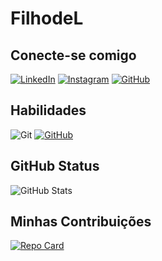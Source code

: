 # FilhodeL

## Conecte-se comigo
[![LinkedIn](https://img.shields.io/badge/LinkedIn-0077B5?style=for-the-badge&logo=linkedin&logoColor=white)](https://www.linkedin.com/in/hellysonwagner/)
[![Instagram](https://img.shields.io/badge/-Instagram-%23E4405F?style=for-the-badge&logo=instagram&logoColor=white)](https://www.instagram.com/rabiscosdolson/) 
[![GitHub](https://img.shields.io/badge/GitHub-100000?style=for-the-badge&logo=github&logoColor=white)](https://github.com/filhodel)
## Habilidades
 ![Git](https://img.shields.io/badge/GIT-E44C30?style=for-the-badge&logo=git&logoColor=white) 
 [![GitHub](https://img.shields.io/badge/GitHub-100000?style=for-the-badge&logo=github&logoColor=white)](https://github.com/filhodel)
## GitHub Status
![GitHub Stats](https://github-readme-stats.vercel.app/api?username=filhodel&theme=transparent&bg_color=000&border_color=30A3DC&show_icons=true&icon_color=30A3DC&title_color=E94D5F&text_color=FFF)

## Minhas Contribuições

[![Repo Card](https://github-readme-stats.vercel.app/api/pin/?username=filhodel&repo=dio-lab-open-source&bg_color=000&border_color=30A3DC&show_icons=true&icon_color=30A3DC&title_color=E94D5F&text_color=FFF)](https://github.com/filhodel/dio-lab-open-source)